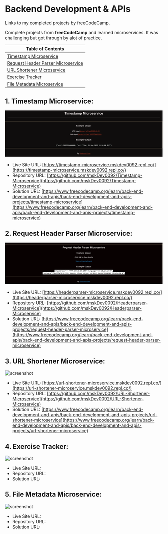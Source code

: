 # Backend Development & APIs

Links to my completed projects by freeCodeCamp.

Complete projects from **freeCodeCamp** and learned microservices. It was challenging but got through by alot of practice.

| Table of Contents |
| --- |
| [Timestamp Microservice]() |
| [Request Header Parser Microservice]() |
| [URL Shortener Microservice]() |
| [Exercise Tracker]() |
| [File Metadata Microservice]() |
   

## 1. Timestamp Microservice:
![screenshot](https://github.com/mskDev0092/Timestamp-Microservice/blob/main/Screenshot%202023-09-23%20at%2001-22-42%20Timestamp%20Microservice%20freeCodeCamp.org.png)
- Live Site URL: [https://timestamp-microservice.mskdev0092.repl.co/](https://timestamp-microservice.mskdev0092.repl.co/)
- Repository URL: [https://github.com/mskDev0092/Timestamp-Microservice](https://github.com/mskDev0092/Timestamp-Microservice)
- Solution URL: [https://www.freecodecamp.org/learn/back-end-development-and-apis/back-end-development-and-apis-projects/timestamp-microservice](https://www.freecodecamp.org/learn/back-end-development-and-apis/back-end-development-and-apis-projects/timestamp-microservice)

## 2. Request Header Parser Microservice: 
![screenshot](https://github.com/mskDev0092/Headerparser-Microservice/blob/main/Screenshot%202023-09-23%20at%2001-31-14%20Request%20Header%20Parser.png)
- Live Site URL: [https://headerparser-microservice.mskdev0092.repl.co/](https://headerparser-microservice.mskdev0092.repl.co/)
- Repository URL: [https://github.com/mskDev0092/Headerparser-Microservice](https://github.com/mskDev0092/Headerparser-Microservice)
- Solution URL: [https://www.freecodecamp.org/learn/back-end-development-and-apis/back-end-development-and-apis-projects/request-header-parser-microservice](https://www.freecodecamp.org/learn/back-end-development-and-apis/back-end-development-and-apis-projects/request-header-parser-microservice)


## 3. URL Shortener Microservice:
![screenshot](https://github.com/mskDev0092/URL-Shortener-Microservice/blob/main/Screenshot%202023-09-24%20at%2017-54-33%20URL%20Shortener%20Microservice%20freeCodeCamp.org.png)
- Live Site URL: [https://url-shortener-microservice.mskdev0092.repl.co/](https://url-shortener-microservice.mskdev0092.repl.co/)
- Repository URL: [https://github.com/mskDev0092/URL-Shortener-Microservice](https://github.com/mskDev0092/URL-Shortener-Microservice)
- Solution URL: [https://www.freecodecamp.org/learn/back-end-development-and-apis/back-end-development-and-apis-projects/url-shortener-microservice](https://www.freecodecamp.org/learn/back-end-development-and-apis/back-end-development-and-apis-projects/url-shortener-microservice)


## 4. Exercise Tracker: 
![screenshot]()
- Live Site URL:
- Repository URL:
- Solution URL:


## 5. File Metadata Microservice:
![screenshot]()
- Live Site URL:
- Repository URL:
- Solution URL:





